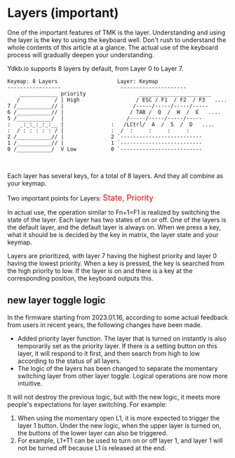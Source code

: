 # Layers (important)

One of the important features of TMK is the layer. Understanding and using the layer is the key to using the keyboard well. Don't rush to understand the whole contents of this article at a glance. The actual use of the keyboard process will gradually deepen your understanding.

Ydkb.io supports 8 layers by default, from Layer 0 to Layer 7.

    Keymap: 8 Layers                   Layer: Keymap
    -----------------                   ---------------------
        ____________ priority                 _______________________
       /           / | High                  / ESC / F1  / F2  / F3   ....
    7 /___________// |                      /-----/-----/-----/-----
    6 /___________// |                     / TAB /  Q  /  W  /  E   ....
    5 /___________/  |                    /-----/-----/-----/-----
    :   _:_:_:_:_:__ |               :   /LCtrl/  A  /  S  /  D   ....
    :  / : : : : : / |               :  /  :     :     :     :
    2 /___________// |               2 `--------------------------
    1 /___________// |               1 `--------------------------
    0 /___________/  V Low           0 `--------------------------
   

Each layer has several keys, for a total of 8 layers. And they all combine as your keymap.

Two important points for Layers: <html><font color="red" size="+1">State, Priority</font></html>

In actual use, the operation similar to Fn+1=F1 is realized by switching the state of the layer. Each layer has two states of on or off. One of the layers is the default layer, and the default layer is always on. When we press a key, what it should be is decided by the key in matrix, the layer state and your keymap.

Layers are prioritized, with layer 7 having the highest priority and layer 0 having the lowest priority. When a key is pressed, the key is searched from the high priority to low. If the layer is on and there is a key at the corresponding position, the keyboard outputs this.

## new layer toggle logic

In the firmware starting from 2023.01.16, according to some actual feedback from users in recent years, the following changes have been made.
- Added priority layer function. The layer that is turned on instantly is also temporarily set as the priority layer. If there is a setting button on this layer, it will respond to it first, and then search from high to low according to the status of all layers.
- The logic of the layers has been changed to separate the momentary switching layer from other layer toggle. Logical operations are now more intuitive.

It will not destroy the previous logic, but with the new logic, it meets more people's expectations for layer switching. For example:
1. When using the momentary open L1, it is more expected to trigger the layer 1 button. Under the new logic, when the upper layer is turned on, the buttons of the lower layer can also be triggered.
2. For example, L1+T1 can be used to turn on or off layer 1, and layer 1 will not be turned off because L1 is released at the end.